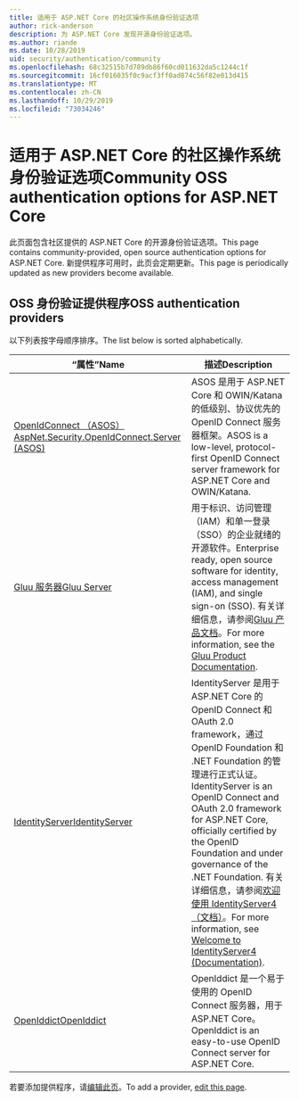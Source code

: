 ```yaml
---
title: 适用于 ASP.NET Core 的社区操作系统身份验证选项
author: rick-anderson
description: 为 ASP.NET Core 发现开源身份验证选项。
ms.author: riande
ms.date: 10/28/2019
uid: security/authentication/community
ms.openlocfilehash: 68c32515b7d789db86f60cd011632da5c1244c1f
ms.sourcegitcommit: 16cf016035f0c9acf3ff0ad874c56f82e013d415
ms.translationtype: MT
ms.contentlocale: zh-CN
ms.lasthandoff: 10/29/2019
ms.locfileid: "73034246"
---
```

# <a name="community-oss-authentication-options-for-aspnet-core"></a><span data-ttu-id="f0861-103">适用于 ASP.NET Core 的社区操作系统身份验证选项</span><span class="sxs-lookup"><span data-stu-id="f0861-103">Community OSS authentication options for ASP.NET Core</span></span>

<span data-ttu-id="f0861-104">此页面包含社区提供的 ASP.NET Core 的开源身份验证选项。</span><span class="sxs-lookup"><span data-stu-id="f0861-104">This page contains community-provided, open source authentication options for ASP.NET Core.</span></span> <span data-ttu-id="f0861-105">新提供程序可用时，此页会定期更新。</span><span class="sxs-lookup"><span data-stu-id="f0861-105">This page is periodically updated as new providers become available.</span></span>

## <a name="oss-authentication-providers"></a><span data-ttu-id="f0861-106">OSS 身份验证提供程序</span><span class="sxs-lookup"><span data-stu-id="f0861-106">OSS authentication providers</span></span>

<span data-ttu-id="f0861-107">以下列表按字母顺序排序。</span><span class="sxs-lookup"><span data-stu-id="f0861-107">The list below is sorted alphabetically.</span></span>

| <span data-ttu-id="f0861-108">“属性”</span><span class="sxs-lookup"><span data-stu-id="f0861-108">Name</span></span> | <span data-ttu-id="f0861-109">描述</span><span class="sxs-lookup"><span data-stu-id="f0861-109">Description</span></span> |
| ---- | ----------- |
| [<span data-ttu-id="f0861-110">OpenIdConnect （ASOS）</span><span class="sxs-lookup"><span data-stu-id="f0861-110">AspNet.Security.OpenIdConnect.Server (ASOS)</span></span>](https://github.com/aspnet-contrib/AspNet.Security.OpenIdConnect.Server) | <span data-ttu-id="f0861-111">ASOS 是用于 ASP.NET Core 和 OWIN/Katana 的低级别、协议优先的 OpenID Connect 服务器框架。</span><span class="sxs-lookup"><span data-stu-id="f0861-111">ASOS is a low-level, protocol-first OpenID Connect server framework for ASP.NET Core and OWIN/Katana.</span></span> |
| [<span data-ttu-id="f0861-112">Gluu 服务器</span><span class="sxs-lookup"><span data-stu-id="f0861-112">Gluu Server</span></span>](https://gluu.org/) | <span data-ttu-id="f0861-113">用于标识、访问管理（IAM）和单一登录（SSO）的企业就绪的开源软件。</span><span class="sxs-lookup"><span data-stu-id="f0861-113">Enterprise ready, open source software for identity, access management (IAM), and single sign-on (SSO).</span></span> <span data-ttu-id="f0861-114">有关详细信息，请参阅[Gluu 产品文档](https://gluu.org/docs/)。</span><span class="sxs-lookup"><span data-stu-id="f0861-114">For more information, see the [Gluu Product Documentation](https://gluu.org/docs/).</span></span> |
| [<span data-ttu-id="f0861-115">IdentityServer</span><span class="sxs-lookup"><span data-stu-id="f0861-115">IdentityServer</span></span>](https://identityserver.io/) | <span data-ttu-id="f0861-116">IdentityServer 是用于 ASP.NET Core 的 OpenID Connect 和 OAuth 2.0 framework，通过 OpenID Foundation 和 .NET Foundation 的管理进行正式认证。</span><span class="sxs-lookup"><span data-stu-id="f0861-116">IdentityServer is an OpenID Connect and OAuth 2.0 framework for ASP.NET Core, officially certified by the OpenID Foundation and under governance of the .NET Foundation.</span></span> <span data-ttu-id="f0861-117">有关详细信息，请参阅[欢迎使用 IdentityServer4 （文档）](https://identityserver4.readthedocs.io/en/latest/)。</span><span class="sxs-lookup"><span data-stu-id="f0861-117">For more information, see [Welcome to IdentityServer4 (Documentation)](https://identityserver4.readthedocs.io/en/latest/).</span></span> |
| [<span data-ttu-id="f0861-118">OpenIddict</span><span class="sxs-lookup"><span data-stu-id="f0861-118">OpenIddict</span></span>](https://github.com/openiddict/openiddict-core) | <span data-ttu-id="f0861-119">OpenIddict 是一个易于使用的 OpenID Connect 服务器，用于 ASP.NET Core。</span><span class="sxs-lookup"><span data-stu-id="f0861-119">OpenIddict is an easy-to-use OpenID Connect server for ASP.NET Core.</span></span> |

<span data-ttu-id="f0861-120">若要添加提供程序，请[编辑此页](https://github.com/login?return_to=https%3A%2F%2Fgithub.com%2Faspnet%2FDocs%2Fedit%2Fmaster%2Faspnetcore%2Fsecurity%2Fauthentication%2Fcommunity.md)。</span><span class="sxs-lookup"><span data-stu-id="f0861-120">To add a provider, [edit this page](https://github.com/login?return_to=https%3A%2F%2Fgithub.com%2Faspnet%2FDocs%2Fedit%2Fmaster%2Faspnetcore%2Fsecurity%2Fauthentication%2Fcommunity.md).</span></span>
